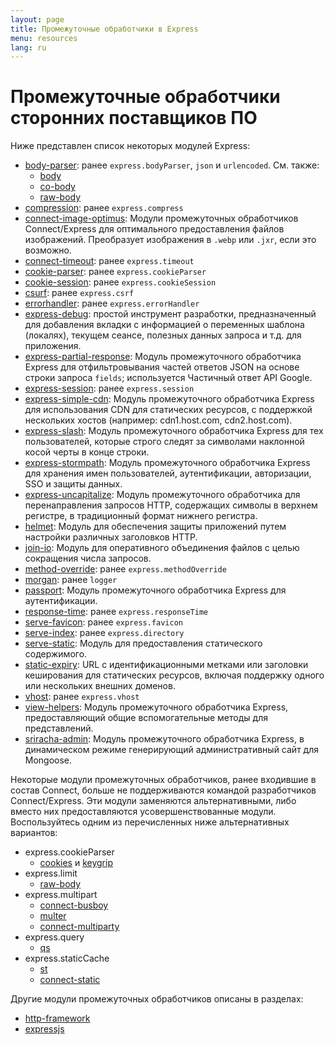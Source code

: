 ```yaml
---
layout: page
title: Промежуточные обработчики в Express
menu: resources
lang: ru
---
```

<!---
 Copyright (c) 2016 StrongLoop, IBM, and Express Contributors
 License: MIT
-->

# Промежуточные обработчики сторонних поставщиков ПО

Ниже представлен список некоторых модулей Express:

  - [body-parser](https://github.com/expressjs/body-parser): ранее `express.bodyParser`, `json` и `urlencoded`.
  См. также:
    - [body](https://github.com/raynos/body)
    - [co-body](https://github.com/visionmedia/co-body)
    - [raw-body](https://github.com/stream-utils/raw-body)
  - [compression](https://github.com/expressjs/compression):  ранее `express.compress`
  - [connect-image-optimus](https://github.com/msemenistyi/connect-image-optimus): Модули промежуточных обработчиков Connect/Express для оптимального предоставления файлов изображений. Преобразует изображения в `.webp` или  `.jxr`, если это возможно.
  - [connect-timeout](https://github.com/expressjs/timeout): ранее `express.timeout`
  - [cookie-parser](https://github.com/expressjs/cookie-parser): ранее `express.cookieParser`
  - [cookie-session](https://github.com/expressjs/cookie-session): ранее `express.cookieSession`
  - [csurf](https://github.com/expressjs/csurf): ранее `express.csrf`
  - [errorhandler](https://github.com/expressjs/errorhandler): ранее `express.errorHandler`
  - [express-debug](https://github.com/devoidfury/express-debug): простой инструмент разработки, предназначенный для добавления вкладки с информацией о переменных шаблона (локалях), текущем сеансе, полезных данных запроса и т.д. для приложения.
  - [express-partial-response](https://github.com/nemtsov/express-partial-response): Модуль промежуточного обработчика Express для отфильтровывания частей ответов JSON на основе строки запроса `fields`; используется Частичный ответ API Google.
  - [express-session](https://github.com/expressjs/session): ранее `express.session`
  - [express-simple-cdn](https://github.com/jamiesteven/express-simple-cdn): Модуль промежуточного обработчика Express для использования CDN для статических ресурсов, с поддержкой нескольких хостов (например: cdn1.host.com, cdn2.host.com).
  - [express-slash](https://github.com/ericf/express-slash): Модуль промежуточного обработчика Express для тех пользователей, которые строго следят за символами наклонной косой черты в конце строки.
  - [express-stormpath](https://github.com/stormpath/stormpath-express): Модуль промежуточного обработчика Express для хранения имен пользователей, аутентификации, авторизации, SSO и защиты данных.
  - [express-uncapitalize](https://github.com/jamiesteven/express-uncapitalize): Модуль промежуточного обработчика для перенаправления запросов HTTP, содержащих символы в верхнем регистре, в традиционный формат нижнего регистра.
  - [helmet](https://github.com/helmetjs/helmet): Модуль для обеспечения защиты приложений путем настройки различных заголовков HTTP.
  - [join-io](https://github.com/coderaiser/join-io "join-io"): Модуль для оперативного объединения файлов с целью сокращения числа запросов.
  - [method-override](https://github.com/expressjs/method-override): ранее `express.methodOverride`
  - [morgan](https://github.com/expressjs/morgan): ранее `logger`
  - [passport](https://github.com/jaredhanson/passport): Модуль промежуточного обработчика Express для аутентификации.
  - [response-time](https://github.com/expressjs/response-time): ранее `express.responseTime`
  - [serve-favicon](https://github.com/expressjs/serve-favicon): ранее `express.favicon`
  - [serve-index](https://github.com/expressjs/serve-index): ранее `express.directory`
  - [serve-static](https://github.com/expressjs/serve-static): Модуль для предоставления статического содержимого.
  - [static-expiry](https://github.com/paulwalker/connect-static-expiry): URL с идентификационными метками или заголовки кеширования для статических ресурсов, включая поддержку одного или нескольких внешних доменов.
  - [vhost](https://github.com/expressjs/vhost): ранее `express.vhost`
  - [view-helpers](https://github.com/madhums/node-view-helpers): Модуль промежуточного обработчика Express, предоставляющий общие вспомогательные методы для представлений.
  - [sriracha-admin](https://github.com/hdngr/siracha): Модуль промежуточного обработчика Express, в динамическом режиме генерирующий административный сайт для Mongoose.

Некоторые модули промежуточных обработчиков, ранее входившие в состав Connect, больше не поддерживаются командой разработчиков Connect/Express. Эти модули заменяются альтернативными, либо вместо них предоставляются усовершенствованные модули. Воспользуйтесь одним из перечисленных ниже альтернативных вариантов:

  - express.cookieParser
    - [cookies](https://github.com/jed/cookies) и [keygrip](https://github.com/jed/keygrip)
  - express.limit
    - [raw-body](https://github.com/stream-utils/raw-body)
  - express.multipart
    - [connect-busboy](https://github.com/mscdex/connect-busboy)
    - [multer](https://github.com/expressjs/multer)
    - [connect-multiparty](https://github.com/superjoe30/connect-multiparty)
  - express.query
    - [qs](https://github.com/visionmedia/node-querystring)
  - express.staticCache
    - [st](https://github.com/isaacs/st)
    - [connect-static](https://github.com/andrewrk/connect-static)

Другие модули промежуточных обработчиков описаны в разделах:

 - [http-framework](https://github.com/Raynos/http-framework/wiki/Modules)
 - [expressjs](https://github.com/expressjs)
